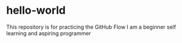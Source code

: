 # hello-world
This repository is for practicing the GitHub Flow
I am a beginner self learning and aspiring programmer
